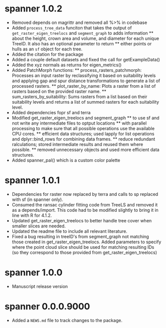 # spanner 1.0.2
* Removed depends on magrittr and removed all %>% in codebase
* Added `process_tree_data` funciton that takes the output of `get_raster_eigen_treelocs` and `segment_graph` to adds information
**  about the height, crown area and volume, and diameter for each unique TreeID. It also has an optional parameter to return
**  either points or hulls as an `sf` object for each tree.
* Added the citation for the package
* Added a couple default datasets and fixed the call for getExampleData()
* Added the xyz normals as returns for eigen_metrics()
* Added PatchMorph functions:
** process_rasters_patchmorph: Processes an input raster by reclassifying it based on suitability levels and applying gap and spur distance transformations to generate a list of processed rasters.
** plot_raster_by_name: Plots a raster from a list of rasters based on the provided raster name.
** sum_rasters_by_suitability: Sums rasters from a list based on their suitability levels and returns a list of summed rasters for each suitability level.
* Added dependencies fopr sf and terra
* Modified get_raster_eigen_treelocs and segment_graph
** to use sf and not write any intermediate files to optput locations
** with parallel processing to make sure that all possible operations use the available CPU cores.
** efficient data structures; used lapply for list operations and dplyr::bind_rows for combining data frames.
** reduce redundant ralculations; stored intermediate results and reused them where possible.
** removed unnecessary objects and used more efficient data structures.
* Added spanner_pal() which is a custom color palette


# spanner 1.0.1

* Dependencies for raster now replaced by terra and calls to sp replaced with sf (in spanner only).
* Consumed the ransac cylinder fitting code from TreeLS and removed it as a depends/import. This code had to be modified slightly to bring it in line with R for 4.1.2.
* Updated get_raster_eigen_treelocs to better handle tree cover when smaller slices are needed.
* Updated the readme file to include all relevant literature.
* Fixed a bug resulting in treeID's from segment_graph not matching those created in get_raster_eigen_treelocs. Added parameters to specify where the point cloud slice should be used for matching resulting IDs (so they correspond to those provided from get_raster_eigen_treelocs) 

# spanner 1.0.0

* Manuscript release version

# spanner 0.0.0.9000

* Added a `NEWS.md` file to track changes to the package.
